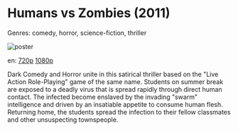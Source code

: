 # Humans vs Zombies (2011)

Genres: comedy, horror, science-fiction, thriller

![poster](http://image.tmdb.org/t/p/w500/hjVNeHqZzNIMAwW8KAlvMHkwWZp.jpg)

en:
  [720p](magnet:?xt=urn:btih:C07FDC518266E38895DE8C5AD484DEC192574908&tr=udp://glotorrents.pw:6969/announce&tr=udp://tracker.opentrackr.org:1337/announce&tr=udp://torrent.gresille.org:80/announce&tr=udp://tracker.openbittorrent.com:80&tr=udp://tracker.coppersurfer.tk:6969&tr=udp://tracker.leechers-paradise.org:6969&tr=udp://p4p.arenabg.ch:1337&tr=udp://tracker.internetwarriors.net:1337)
  [1080p](magnet:?xt=urn:btih:D0C720A7B1F6D0EC6A5D3A6E598D20484E0B9857&tr=udp://glotorrents.pw:6969/announce&tr=udp://tracker.opentrackr.org:1337/announce&tr=udp://torrent.gresille.org:80/announce&tr=udp://tracker.openbittorrent.com:80&tr=udp://tracker.coppersurfer.tk:6969&tr=udp://tracker.leechers-paradise.org:6969&tr=udp://p4p.arenabg.ch:1337&tr=udp://tracker.internetwarriors.net:1337)
  


Dark Comedy and Horror unite in this satirical thriller based on the "Live Action Role-Playing" game of the same name. Students on summer break are exposed to a deadly virus that is spread rapidly through direct human contact. The infected become enslaved by the invading "swarm" intelligence and driven by an insatiable appetite to consume human flesh. Returning home, the students spread the infection to their fellow classmates and other unsuspecting townspeople.